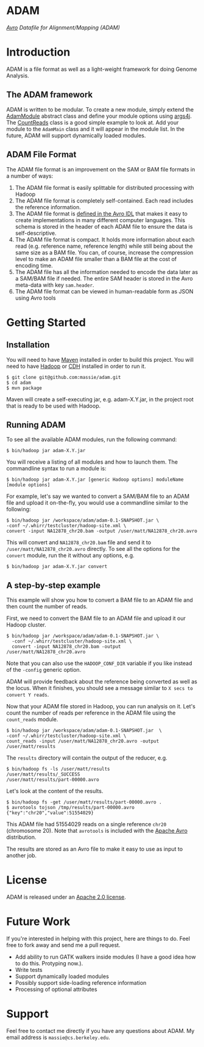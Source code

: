 ADAM
====

*[Avro](http://avro.apache.org/) Datafile for Alignment/Mapping (ADAM)*

# Introduction

ADAM is a file format as well as a light-weight framework for doing Genome Analysis.

## The ADAM framework

ADAM is written to be modular. To create a new module, simply extend the 
[AdamModule](src/main/java/edu/berkeley/amplab/adam/modules/AdamModule.java) abstract
class and define your module options using [args4j](http://args4j.kohsuke.org/). The
[CountReads](src/main/java/edu/berkeley/amplab/adam/modules/CountReads.java) class
is a good simple example to look at. Add your module to the `AdamMain` class and it
will appear in the module list. In the future, ADAM will support dynamically loaded
modules.

## ADAM File Format

The ADAM file format is an improvement on the SAM or BAM file formats in a number of ways:

1. The ADAM file format is easily splittable for distributed processing with Hadoop
2. The ADAM file format is completely self-contained. Each read includes the reference
information.
3. The ADAM file format is [defined in the Avro IDL](src/main/resources/avro/protocol.avdl) 
that makes it easy to create implementations in many different computer languages. This schema
is stored in the header of each ADAM file to ensure the data is self-descriptive.
4. The ADAM file format is compact. It holds more information about each read (e.g. reference
name, reference length) while still being about the same size as a BAM file. You can, of course, increase
the compression level to make an ADAM file smaller than a BAM file at the cost of encoding time.
5. The ADAM file has all the information needed to encode the data later as a SAM/BAM file if needed.
The entire SAM header is stored in the Avro meta-data with key `sam.header`.
6. The ADAM file format can be viewed in human-readable form as JSON using Avro tools

# Getting Started

## Installation

You will need to have [Maven](http://maven.apache.org/) installed in order to build this project. 
You will need to have [Hadoop](http://hadoop.apache.org/) or 
[CDH](http://www.cloudera.com/content/cloudera/en/products/cdh.html) installed in order to run it.

```
$ git clone git@github.com:massie/adam.git
$ cd adam
$ mvn package
```

Maven will create a self-executing jar, e.g. adam-X.Y.jar, in the project root that is ready to be 
used with Hadoop.

## Running ADAM

To see all the available ADAM modules, run the following command:

```
$ bin/hadoop jar adam-X.Y.jar
```

You will receive a listing of all modules and how to launch them. The commandline syntax to
run a module is:

```
$ bin/hadoop jar adam-X.Y.jar [generic Hadoop options] moduleName [module options]
```

For example, let's say we wanted to convert a SAM/BAM file to an ADAM file and upload it on-the-fly, you
would use a commandline similar to the following:

```
$ bin/hadoop jar /workspace/adam/adam-0.1-SNAPSHOT.jar \
-conf ~/.whirr/testcluster/hadoop-site.xml \
convert -input NA12878_chr20.bam -output /user/matt/NA12878_chr20.avro
```

This will convert and `NA12878_chr20.bam` file and send it to `/user/matt/NA12878_chr20.avro` directly.
To see all the options for the `convert` module, run the it without any options, e.g.

```
$ bin/hadoop jar adam-X.Y.jar convert
```

## A step-by-step example

This example will show you how to convert a BAM file to an ADAM file and then count the number of reads.

First, we need to convert the BAM file to an ADAM file and upload it our Hadoop cluster.

```
$ bin/hadoop jar /workspace/adam/adam-0.1-SNAPSHOT.jar \
  -conf ~/.whirr/testcluster/hadoop-site.xml \
  convert -input NA12878_chr20.bam -output /user/matt/NA12878_chr20.avro
```
Note that you can also use the `HADOOP_CONF_DIR` variable if you like instead of the `-config` generic option.

ADAM will provide feedback about the reference being converted as well as the locus. When it finishes,
you should see a message similar to `X secs to convert Y reads`.

Now that your ADAM file stored in Hadoop, you can run analysis on it. Let's count the number
of reads per reference in the ADAM file using the `count_reads` module.

```
$ bin/hadoop jar /workspace/adam/adam-0.1-SNAPSHOT.jar  \
-conf ~/.whirr/testcluster/hadoop-site.xml \
count_reads -input /user/matt/NA12878_chr20.avro -output /user/matt/results
```

The `results` directory will contain the output of the reducer, e.g.

```
$ bin/hadoop fs -ls /user/matt/results
/user/matt/results/_SUCCESS
/user/matt/results/part-00000.avro
```

Let's look at the content of the results.

```
$ bin/hadoop fs -get /user/matt/results/part-00000.avro .
$ avrotools tojson /tmp/results/part-00000.avro 
{"key":"chr20","value":51554029}
```

This ADAM file had 51554029 reads on a single reference `chr20` (chromosome 20). Note that `avrotools` is
included with the [Apache Avro](http://avro.apache.org/) distribution.

The results are stored as an Avro file to make it easy to use as input to another job.

# License

ADAM is released under an [Apache 2.0 license](LICENSE.txt).

# Future Work

If you're interested in helping with this project, here are things to do. Feel free to fork away and send
me a pull request.

* Add ability to run GATK walkers inside modules (I have a good idea how to do this. Protyping now.).
* Write tests 
* Support dynamically loaded modules
* Possibly support side-loading reference information
* Processing of optional attributes

# Support

Feel free to contact me directly if you have any questions about ADAM. My email address is `massie@cs.berkeley.edu`.

